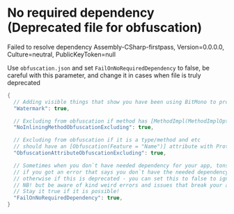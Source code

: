 # No required dependency (Deprecated file for obfuscation)

Failed to resolve dependency Assembly-CSharp-firstpass, Version=0.0.0.0, Culture=neutral, PublicKeyToken=null

Use `obfuscation.json` and set `FailOnNoRequiredDependency` to false, be careful with this parameter, and change it in cases when file is truly deprecated

```cs
{
  // Adding visible things that show you have been using BitMono to protect your app
  "Watermark": true,

  // Excluding from obfuscation if method has [MethodImpl(MethodImplOptions.NoInlining)] attribute
  "NoInliningMethodObfuscationExcluding": true,

  // Excluding from obfuscation if it is a type/method and etc
  // should have an [Obfuscation(Feature = "Name")] attribute with Protection name (Feature) and Excluding set to true
  "ObfuscationAttributeObfuscationExcluding": true,

  // Sometimes when you don`t have needed dependency for your app, tons of reasons could be for that,
  // if you got an error that says you don`t have the needed dependency first of all at least try to add this dependency
  // otherwise if this is deprecated - you can set this to false to ignore the error and continue obfuscation
  // NB! but be aware of kind weird errors and issues that break your app and it stops working after that
  // Stay it true if it is possible!
  "FailOnNoRequiredDependency": true,
}
```
